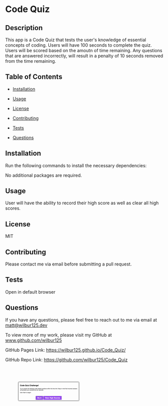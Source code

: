 
  # Code Quiz

  ## Description

  This app is a Code Quiz that tests the user's knowledge of essential concepts of coding. Users will have 100 seconds to complete the quiz. Users will be scored based on the amoutn of time remaining. Any questions that are answered incorrectly, will result in a penalty of 10 seconds removed from the time remaining.

  ## Table of Contents

  * [Installation](#installation)

  * [Usage](#usage)

  * [License](#license)

  * [Contributing](#contributing)

  * [Tests](#tests)

  * [Questions](#questions)

  ## Installation

  Run the following commands to install the necessary dependencies:

  No additional packages are required. 

  ## Usage

  User will have the ability to record their high score as well as clear all high scores.


  ## License

  MIT

  ## Contributing

  Please contact me via email before submitting a pull request.

  ## Tests

  Open in default browser

  ## Questions

  If you have any questions, please feel free to reach out to me via email at matt@wilbur125.dev

  To view more of my work, please visit my GitHub at www.github.com/wilbur125
  

GitHub Pages Link:
https://wilbur125.github.io/Code_Quiz/

GitHub Repo Link:
https://github.com/wilbur125/Code_Quiz

![Code Quiz Demo](./assets/code_quiz_demo.gif)
